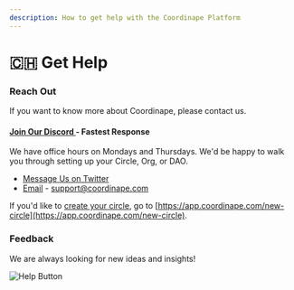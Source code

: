 ```yaml
---
description: How to get help with the Coordinape Platform
---
```


# 🇨🇭 Get Help

### Reach Out

If you want to know more about Coordinape, please contact us.

#### [Join Our Discord ](https://discord.coordinape.com/)- Fastest Response

We have office hours on Mondays and Thursdays. We'd be happy to walk you through setting up your Circle, Org, or DAO.

* [Message Us on Twitter](https://twitter.com/coordinape)
* [Email](mailto:support@coordinape.com) - support@coordinape.com

If you'd like to [create your circle](../get-started/circles/creating-a-circle.md), go to [https://app.coordinape.com/new-circle](https://app.coordinape.com/new-circle).

### Feedback

We are always looking for new ideas and insights!

![Help Button](<../.gitbook/assets/image (9) (2).png>)
